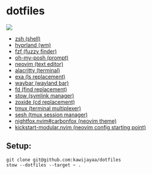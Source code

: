 # dotfiles

![](https://i.imgur.com/qyuBMO7.png)

- [zsh (shell)](https://zsh.org)
- [hyprland (wm)](https://hypr.land/)
- [fzf (fuzzy finder)](https://github.com/junegunn/fzf)
- [oh-my-posh (prompt)](https://github.com/JanDeDobbeleer/oh-my-posh)
- [neovim (text editor)](https://github.com/neovim/neovim)
- [alacritty (terminal)](https://alacritty.org/)
- [exa (ls replacement)](https://github.com/ogham/exa)
- [waybar (wayland bar)](https://github.com/Alexays/Waybar)
- [fd (find replacement)](https://github.com/sharkdp/fd)
- [stow (symlink manager)](https://www.gnu.org/software/stow/)
- [zoxide (cd replacement)](https://github.com/ajeetdsouza/zoxide)
- [tmux (terminal multiplexer)](https://github.com/tmux/tmux)
- [sesh (tmux session manager)](https://github.com/joshmedeski/sesh)
- [nightfox.nvim#carbonfox (neovim theme)](https://github.com/EdenEast/nightfox.nvim#carbonfox) 
- [kickstart-modular.nvim (neovim config starting point)](https://github.com/dam9000/kickstart-modular.nvim)

## Setup:

```
git clone git@github.com:kawijayaa/dotfiles
stow --dotfiles --target ~ .
```
